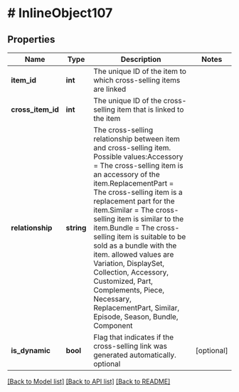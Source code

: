 # # InlineObject107

## Properties

Name | Type | Description | Notes
------------ | ------------- | ------------- | -------------
**item_id** | **int** | The unique ID of the item to which cross-selling items are linked | 
**cross_item_id** | **int** | The unique ID of the cross-selling item that is linked to the item | 
**relationship** | **string** | The cross-selling relationship between item and cross-selling item. Possible values:Accessory &#x3D; The cross-selling item is an accessory of the item.ReplacementPart &#x3D; The cross-selling item is a replacement part for the item.Similar &#x3D; The cross-selling item is similar to the item.Bundle &#x3D; The cross-selling item is suitable to be sold as a bundle with the item.  allowed values are Variation, DisplaySet, Collection, Accessory, Customized, Part, Complements, Piece, Necessary, ReplacementPart, Similar, Episode, Season, Bundle, Component | 
**is_dynamic** | **bool** | Flag that indicates if the cross-selling link was generated automatically. optional | [optional] 

[[Back to Model list]](../../README.md#documentation-for-models) [[Back to API list]](../../README.md#documentation-for-api-endpoints) [[Back to README]](../../README.md)


